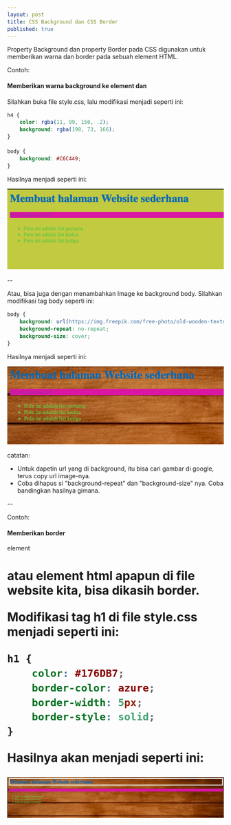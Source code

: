 ```yaml
---
layout: post
title: CSS Background dan CSS Border
published: true
---
```


Property Background dan property Border pada CSS digunakan untuk memberikan warna dan border pada sebuah element HTML. 

Contoh:
#### Memberikan warna background ke element <body> dan <h4>
Silahkan buka file style.css, lalu modifikasi menjadi seperti ini:

```css
h4 {
    color: rgba(11, 99, 150, .2);
    background: rgba(198, 73, 166);
}

body {
    background: #C6C449;
}
```

Hasilnya menjadi seperti ini:

![HTML Page](/images/backgroundcss.png "Halaman websatu.html yang telah diberi background")

--

Atau, bisa juga dengan menambahkan Image ke background body. Silahkan modifikasi tag body seperti ini:

```css
body {
    background: url(https://img.freepik.com/free-photo/old-wooden-texture-background-vintage_55716-1138.jpg?size=626&ext=jpg);
    background-repeat: no-repeat;
    background-size: cover;
}
```

Hasilnya menjadi seperti ini:

![HTML Page](/images/backgroundimagecss.png "Halaman websatu.html yang telah diberi background image")

catatan:
- Untuk dapetin url yang di background, itu bisa cari gambar di google, terus copy url image-nya. 
- Coba dihapus si "background-repeat" dan "background-size" nya. Coba bandingkan hasilnya gimana. 

--

Contoh:
#### Memberikan border 
element <h1> atau element html apapun di file website kita, bisa dikasih border. 
    
Modifikasi tag h1 di file style.css menjadi seperti ini:

```css
h1 {
    color: #176DB7;
    border-color: azure;
    border-width: 5px;
    border-style: solid;
}
```

Hasilnya akan menjadi seperti ini:

![HTML Page](/images/bordercss.png "Halaman websatu.html yang telah diberi border")




